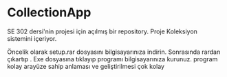 # CollectionApp
SE 302 dersi'nin projesi için açılmış bir repository. Proje Koleksiyon sistemini içeriyor.


Öncelik olarak setup.rar   dosyasını  bilgisayarınıza indirin. Sonrasında  rardan çıkartıp . Exe dosyasına tıklayıp programı bilgisayarınıza kurunuz.
program kolay arayüze sahip anlaması ve geliştirilmesi çok kolay
